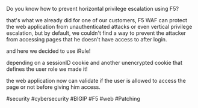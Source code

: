 Do you know how to prevent horizontal privilege escalation using F5?





that's what we already did for one of our customers, F5 WAF can protect the web application from unauthenticated attacks or even vertical privilege escalation, but by default, we couldn't find a way to prevent the attacker from accessing pages that he doesn't have access to after login.



and here we decided to use iRule!



depending on a sessionID cookie and another unencrypted cookie that defines the user role we made it!



the web application now can validate if the user is allowed to access the page or not before giving him access.






#security #cybersecurity #BIGIP #F5 #web #Patching
